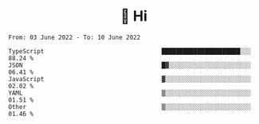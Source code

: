 <h1 align="center">👋 Hi</h1>
<!-- <h3 align="center">An enthusiastic frontend developer</h3> -->

<!--START_SECTION:waka-->

```text
From: 03 June 2022 - To: 10 June 2022

TypeScript                                 ██████████████████████░░░   88.24 %
JSON                                       █▓░░░░░░░░░░░░░░░░░░░░░░░   06.41 %
JavaScript                                 ▓░░░░░░░░░░░░░░░░░░░░░░░░   02.02 %
YAML                                       ▒░░░░░░░░░░░░░░░░░░░░░░░░   01.51 %
Other                                      ▒░░░░░░░░░░░░░░░░░░░░░░░░   01.46 %
```

<!--END_SECTION:waka-->
